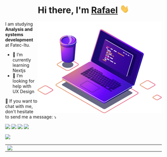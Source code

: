 <h1 align="center">Hi there, I'm <a href="https://personal-website.lyem.vercel.app/">Rafael</a> <img width="30px" src="https://raw.githubusercontent.com/Lyem/Lyem/main/hi.gif"/></h1>

<!--
**Lyem/Lyem** is a ✨ _special_ ✨ repository because its `README.md` (this file) appears on your GitHub profile.

Here are some ideas to get you started:

- 🔭 I’m currently working on ...
- 🌱 I’m currently learning ...
- 👯 I’m looking to collaborate on ...
- 🤔 I’m looking for help with ...
- 💬 Ask me about ...
- 📫 How to reach me: ...
- 😄 Pronouns: ...
- ⚡ Fun fact: ...
-->

<img src="https://github.com/Lyem/Lyem/blob/main/computer-illustration.png?raw=true" min-width="400px" max-width="400px" width="400px" align="right">

<p align="left">I am studying <strong>Analysis and systems development</strong> at Fatec-Itu.</p>

- 🌱 I’m currently learning Nextjs
- 🤔 I’m looking for help with UX Design

<p align="left">💌 If you want to chat with me, don't hesitate to send me a message: ⤵️</p>

<p align="left">
  <a href="mailto:rafael.melo21@fatecitu.edu.br" alt="Gmail">
  <img src="https://img.shields.io/badge/-Gmail-FF0000?style=for-the-badge&labelColor=FF0000&logo=gmail&logoColor=white&link=rafael.melo21@fatecitu.edu.br" /></a>
  
  <a href="https://t.me/libus" alt="Telegram">
  <img src="https://img.shields.io/badge/-Telegram-1ad1ff?style=for-the-badge&labelColor=1ad1ff&logo=data:image/svg%2bxml;base64,PHN2ZyB2aWV3Qm94PSIwIC0zMSA1MTIgNTEyIiB4bWxucz0iaHR0cDovL3d3dy53My5vcmcvMjAwMC9zdmciPjxwYXRoIGQ9Im0yMTEgMjcwLTQwLjkxNzk2OSA0My42NzU3ODEgMTAuOTE3OTY5IDc2LjMyNDIxOSAxMjAtOTB6bTAgMCIgZmlsbD0iI2NjZjVmZiIvPjxwYXRoIGQ9Im0wIDE4MCAxMjEgNjAgOTAgMzAgMjEwIDE4MCA5MS00NTB6bTAgMCIgZmlsbD0iI2ZmZmZmZiIvPjxwYXRoIGQ9Im0xMjEgMjQwIDYwIDE1MCAzMC0xMjAgMjEwLTE4MHptMCAwIiBmaWxsPSIjZTZmYWZmIi8+PC9zdmc+&link=https://t.me/libus" /></a>

  <a href="https://www.linkedin.com/in/rafael-corr%C3%AAa-de-melo/" alt="Linkedin">
  <img src="https://img.shields.io/badge/-Linkedin-0e76a8?style=for-the-badge&logo=Linkedin&logoColor=white&link=https://www.linkedin.com/in/rafael-corr%C3%AAa-de-melo/" /></a>

  <a href="https://www.instagram.com/rafaelcorreamelo/" alt="Instagram">
  <img src="https://img.shields.io/badge/-Instagram-DF0174?style=for-the-badge&labelColor=DF0174&logo=instagram&logoColor=white&link=https://www.instagram.com/rafaelcorreamelo/"/></a>
</p>  

![](https://komarev.com/ghpvc/?username=lyem)

<table>
  <tr>
      <td><img width="495px" align="left" src="https://github-readme-stats.vercel.app/api?username=lyem&show_icons=true&theme=radical" /></td>
      <td><img width="400px" align="left" src="https://github-readme-stats.vercel.app/api/top-langs/?username=lyem&layout=compact&show_icons=true&theme=radical" /></td>
  </tr>   
</table>
